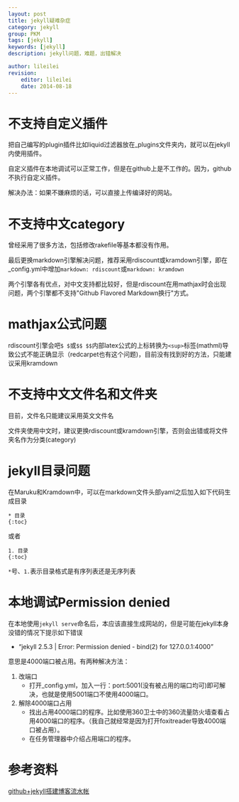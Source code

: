 ```yaml
---
layout: post
title: jekyll疑难杂症
category: jekyll
group: PKM
tags: [jekyll]
keywords: [jekyll]
description: jekyll问题，难题，出错解决

author: lileilei
revision:
    editor: lileilei
    date: 2014-08-18
---
```


# 不支持自定义插件

把自己编写的plugin插件比如liquid过滤器放在_plugins文件夹内，就可以在jekyll内使用插件。

自定义插件在本地调试可以正常工作，但是在github上是不工作的。因为，github不执行自定义插件。

解决办法：如果不嫌麻烦的话，可以直接上传编译好的网站。


# 不支持中文category

曾经采用了很多方法，包括修改rakefile等基本都没有作用。

最后更换markdown引擎解决问题，推荐采用rdiscount或kramdown引擎，即在_config.yml中增加`markdown: rdiscount`或`markdown: kramdown`

两个引擎各有优点，对中文支持都比较好，但是rdiscount在用mathjax时会出现问题，两个引擎都不支持"Github Flavored Markdown换行"方式。

# mathjax公式问题

rdiscount引擎会吧`$ $`或`$$ $$`内部latex公式的上标转换为`<sup>`标签(mathml)导致公式不能正确显示（redcarpet也有这个问题)，目前没有找到好的方法，只能建议采用kramdown

# 不支持中文文件名和文件夹

目前，文件名只能建议采用英文文件名

文件夹使用中文时，建议更换rdiscount或kramdown引擎，否则会出错或将文件夹名作为分类(category)

# jekyll目录问题

在Maruku和Kramdown中，可以在markdown文件头部yaml之后加入如下代码生成目录

~~~
* 目录
{:toc}
~~~

或者

~~~
1. 目录
{:toc}
~~~ 

`*`号、`1.`表示目录格式是有序列表还是无序列表

# 本地调试Permission denied

在本地使用`jekyll serve`命名后，本应该直接生成网站的，但是可能在jekyll本身没错的情况下提示如下错误

+ “jekyll 2.5.3 | Error:  Permission denied - bind(2) for 127.0.0.1:4000”

意思是4000端口被占用。有两种解决方法：

1. 改端口
    + 打开_config.yml，加入一行：port:5001(没有被占用的端口均可)即可解决，也就是使用5001端口不使用4000端口。
2. 解除4000端口占用
    + 找出占用4000端口的程序。比如使用360卫士中的360流量防火墙查看占用4000端口的程序。（我自己就经常是因为打开foxitreader导致4000端口被占用）。
    + 在任务管理器中介绍占用端口的程序。

# 参考资料
[github+jekyll搭建博客流水帐](http://yochuo.com/tools/2013/10/24/githubjekyll-da-jian-bo-ke-liu-shui-zhang/)